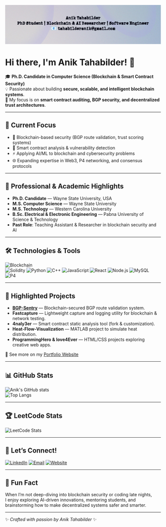 <!-- Banner (replace the link with your own banner image URL or repo asset) -->
![Banner](https://raw.githubusercontent.com/atahabilder1/atahabilder1/main/banner.jpeg)


# Hi there, I'm Anik Tahabilder! 👋

🎓 **Ph.D. Candidate in Computer Science (Blockchain & Smart Contract Security)**  
💡 Passionate about building **secure, scalable, and intelligent blockchain systems**.  
🔐 My focus is on **smart contract auditing, BGP security, and decentralized trust architectures**.  

---

## 🚀 Current Focus
- 🔎 Blockchain-based security (BGP route validation, trust scoring systems)  
- 📜 Smart contract analysis & vulnerability detection  
- ⚡ Applying AI/ML to blockchain and cybersecurity problems  
- 🌐 Expanding expertise in Web3, P4 networking, and consensus protocols  

---

## 💼 Professional & Academic Highlights
- **Ph.D. Candidate** — Wayne State University, USA  
- **M.S. Computer Science** — Wayne State University  
- **M.S. Technology** — Western Carolina University  
- **B.Sc. Electrical & Electronic Engineering** — Pabna University of Science & Technology  
- **Past Role**: Teaching Assistant & Researcher in blockchain security and AI  

---

## 🛠️ Technologies & Tools
![Blockchain](https://img.shields.io/badge/Blockchain-Security-blue)  
![Solidity](https://img.shields.io/badge/Solidity-%23000000.svg?style=for-the-badge&logo=solidity&logoColor=white)
![Python](https://img.shields.io/badge/Python-3670A0?style=for-the-badge&logo=python&logoColor=ffdd54)
![C++](https://img.shields.io/badge/C++-00599C?style=for-the-badge&logo=c%2B%2B&logoColor=white)
![JavaScript](https://img.shields.io/badge/JavaScript-F7DF1E?style=for-the-badge&logo=javascript&logoColor=black)
![React](https://img.shields.io/badge/React-20232A?style=for-the-badge&logo=react&logoColor=61DAFB)
![Node.js](https://img.shields.io/badge/Node.js-43853D?style=for-the-badge&logo=node.js&logoColor=white)
![MySQL](https://img.shields.io/badge/MySQL-005C84?style=for-the-badge&logo=mysql&logoColor=white)
![P4](https://img.shields.io/badge/P4-Networking-lightgrey)

---

## 🌟 Highlighted Projects
- **[BGP-Sentry](https://github.com/atahabilder1/BGP-Sentry)** — Blockchain-secured BGP route validation system.  
- **Fastcapture** — Lightweight capture and logging utility for blockchain & network testing.  
- **4naly3er** — Smart contract static analysis tool (fork & customization).  
- **Heat-Flow-Visualization** — MATLAB project to simulate heat distribution.  
- **ProgrammingHero & love4Ever** — HTML/CSS projects exploring creative web apps.  

🔗 See more on my [Portfolio Website](https://atahabilder1.github.io)

---

## 📊 GitHub Stats
![Anik's GitHub stats](https://github-readme-stats.vercel.app/api?username=atahabilder1&show_icons=true&theme=radical)  
![Top Langs](https://github-readme-stats.vercel.app/api/top-langs/?username=atahabilder1&layout=compact&theme=radical)

---

## 🏆 LeetCode Stats
![LeetCode Stats](https://leetcard.jacoblin.cool/anikeee?theme=dark&font=Montserrat&ext=contest)

---

## 🤝 Let’s Connect!
[![LinkedIn](https://img.shields.io/badge/LinkedIn-blue?style=flat&logo=linkedin)](https://www.linkedin.com) 
[![Email](https://img.shields.io/badge/Email-red?style=flat&logo=gmail&logoColor=white)](mailto:tahabilderanik@gmail.com) 
[![Website](https://img.shields.io/badge/Website-Portfolio-green)](https://atahabilder1.github.io)


---

## 🌱 Fun Fact
When I’m not deep-diving into blockchain security or coding late nights,  
I enjoy exploring AI-driven innovations, mentoring students, and brainstorming how to make decentralized systems safer and smarter.  

---

✨ *Crafted with passion by Anik Tahabilder* ✨

